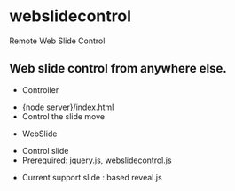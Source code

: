 webslidecontrol
===============

Remote Web Slide Control

Web slide control from anywhere else.
---------------

* Controller
 - {node server}/index.html
 - Control the slide move



* WebSlide
 - Control slide
 - Prerequired: jquery.js, webslidecontrol.js


* Current support slide :  based reveal.js